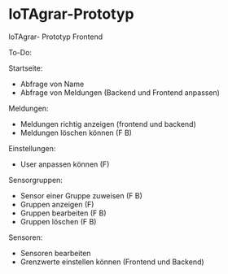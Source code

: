 # IoTAgrar-Prototyp
IoTAgrar- Prototyp Frontend


To-Do:

Startseite:
- Abfrage von Name 
- Abfrage von Meldungen (Backend und Frontend anpassen)

Meldungen:
- Meldungen richtig anzeigen (frontend und backend)
- Meldungen löschen können (F B)

Einstellungen:
- User anpassen können (F)

Sensorgruppen:
- Sensor einer Gruppe zuweisen (F B)
- Gruppen anzeigen (F)
- Gruppen bearbeiten (F B)
- Gruppen löschen (F B)

Sensoren: 
- Sensoren bearbeiten 
- Grenzwerte einstellen können (Frontend und Backend)


